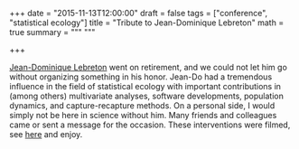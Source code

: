 +++
date = "2015-11-13T12:00:00"
draft = false
tags = ["conference", "statistical ecology"]
title = "Tribute to Jean-Dominique Lebreton"
math = true
summary = """
"""

+++
 
<a href="http://www.cefe.cnrs.fr/fr/recherche/bc/bbp/843-c/256-jean-dominique-lebreton" target="_blank">Jean-Dominique 
Lebreton</a> went on retirement, and we could not let him go without organizing 
something in his honor. Jean-Do had a tremendous influence in the field 
of statistical ecology with important contributions in (among others) 
multivariate analyses, software developments, population dynamics, and 
capture-recapture methods. On a personal side, I would simply not be here 
in science without him. Many friends and colleagues came or sent a message for the occasion. 
These interventions were filmed, 
see [here](https://sites.google.com/site/gdrecostat/jubilejdl) and 
enjoy.